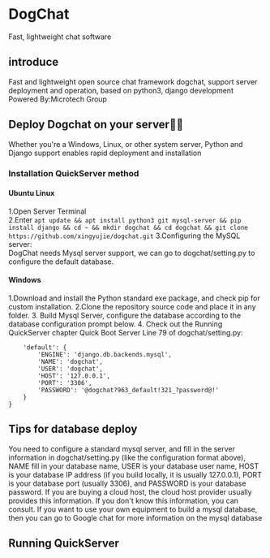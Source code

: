 # DogChat
Fast, lightweight chat software
## introduce
Fast and lightweight open source chat framework dogchat, support server deployment and operation, based on python3, django development   
Powered By:Microtech Group
## Deploy Dogchat on your server🚀🚀
Whether you're a Windows, Linux, or other system server, Python and Django support enables rapid deployment and installation  
### Installation QuickServer method
#### Ubuntu Linux
1.Open Server Terminal  
2.Enter ```apt update && apt install python3 git mysql-server && pip install django && cd ~ && mkdir dogchat && cd dogchat && git clone https://github.com/xingyujie/dogchat.git```
3.Configuring the MySQL server:  
DogChat needs Mysql server support, we can go to dogchat/setting.py to configure the default database.  
#### Windows
1.Download and install the Python standard exe package, and check pip for custom installation.
2.Clone the repository source code and place it in any folder.
3. Build Mysql Server, configure the database according to the database configuration prompt below.
4. Check out the Running QuickServer chapter Quick Boot Server
Line 79 of dogchat/setting.py:  
```DATABASES = {
    'default': {
        'ENGINE': 'django.db.backends.mysql',
        'NAME': 'dogchat',
        'USER': 'dogchat',
        'HOST': '127.0.0.1',
        'PORT': '3306',
        'PASSWORD': '@dogchat?963_default!321_?password@!'
    }
}
```
## Tips for database deploy
You need to configure a standard mysql server, and fill in the server information in dogchat/setting.py (like the configuration format above), NAME fill in your database name, USER is your database user name, HOST is your database IP address (if you build locally, it is usually 127.0.0.1), PORT is your database port (usually 3306), and PASSWORD is your database password. If you are buying a cloud host, the cloud host provider usually provides this information. If you don't know this information, you can consult. If you want to use your own equipment to build a mysql database, then you can go to Google chat for more information on the mysql database
## Running QuickServer







 
